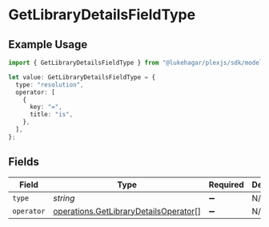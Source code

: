 # GetLibraryDetailsFieldType

## Example Usage

```typescript
import { GetLibraryDetailsFieldType } from "@lukehagar/plexjs/sdk/models/operations";

let value: GetLibraryDetailsFieldType = {
  type: "resolution",
  operator: [
    {
      key: "=",
      title: "is",
    },
  ],
};
```

## Fields

| Field                                                                                                 | Type                                                                                                  | Required                                                                                              | Description                                                                                           | Example                                                                                               |
| ----------------------------------------------------------------------------------------------------- | ----------------------------------------------------------------------------------------------------- | ----------------------------------------------------------------------------------------------------- | ----------------------------------------------------------------------------------------------------- | ----------------------------------------------------------------------------------------------------- |
| `type`                                                                                                | *string*                                                                                              | :heavy_minus_sign:                                                                                    | N/A                                                                                                   | resolution                                                                                            |
| `operator`                                                                                            | [operations.GetLibraryDetailsOperator](../../../sdk/models/operations/getlibrarydetailsoperator.md)[] | :heavy_minus_sign:                                                                                    | N/A                                                                                                   |                                                                                                       |